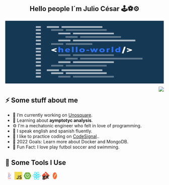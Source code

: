 <h2 align="center">Hello people I´m Julio César 🕹⚽⚙ </h2>
<img align = "center" src="https://github.com/czarcamlo/czarcamlo/blob/main/images/5c1bb7dd5e7cc9678fcdc39f_Hello-World-Header.png" alt="Introduction Banner.." style="margin-bottom: 10px; " width="1000" height="200" />
<img align="right" src="https://media1.giphy.com/media/13HgwGsXF0aiGY/giphy.gif" />
<h2>⚡️ Some stuff about me</h2>
<ul>
<li>🔭 I’m currently working on <a href="https://www.unosquare.com/">Unosquare</a>.</li>
<li>🧐 Learning about <strong>aymptotyc analysis</strong>.</li>
<li>⚙ I'm a mechatonic engineer who felt in love of programming.</li>
<li>📝 I speak english and spanish fluently.</li>
<li>🦾 I like to practice coding on <a href="https://codesignal.com/">CodeSignal</a>..</li>
<li>📙 2022 Goals: Learn more about Docker and MongoDB.</li>
<li>🎉 Fun Fact: I love play futbol soccer and swimming.</li>
</ul>
<h2>🚀 Some Tools I Use</h2>
<p align="left">
<img src="https://github.com/czarcamlo/czarcamlo/blob/main/images/JAVa.jfif" alt="java" width="25" height="25" />
<img src="https://github.com/czarcamlo/czarcamlo/blob/main/images/javascript.jfif" alt="javascript" width="25" height="25" />
<img src="https://github.com/czarcamlo/czarcamlo/blob/main/images/springboot.jfif" alt="spingboot" width="25" height="25" />
<img src="https://github.com/czarcamlo/czarcamlo/blob/main/images/react.png" alt="react" width="25" height="25" />
<img src="https://github.com/czarcamlo/czarcamlo/blob/main/images/git.jfif" alt="git" width="25" height="25" />
 <img src="https://github.com/czarcamlo/czarcamlo/blob/main/images/postman.jfif" alt="postman" width="25" height="25" />
